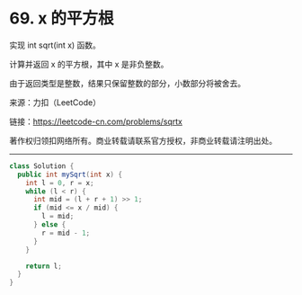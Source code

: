 # 69. x 的平方根

实现 int sqrt(int x) 函数。

计算并返回 x 的平方根，其中 x 是非负整数。

由于返回类型是整数，结果只保留整数的部分，小数部分将被舍去。

来源：力扣（LeetCode）

链接：<https://leetcode-cn.com/problems/sqrtx>

著作权归领扣网络所有。商业转载请联系官方授权，非商业转载请注明出处。

---

```java
class Solution {
  public int mySqrt(int x) {
    int l = 0, r = x;
    while (l < r) {
      int mid = (l + r + 1) >> 1;
      if (mid <= x / mid) {
        l = mid;
      } else {
        r = mid - 1;
      }
    }

    return l;
  }
}
```
